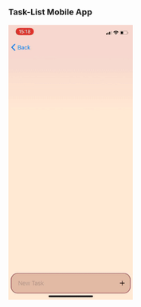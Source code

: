 ### Task-List Mobile App

<img src="https://github.com/noymashat/Task-List/blob/master/assets/tasklist.gif" width="250" height="550" />
